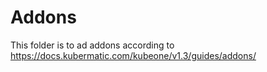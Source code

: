 # Addons

This folder is to ad addons according to https://docs.kubermatic.com/kubeone/v1.3/guides/addons/
